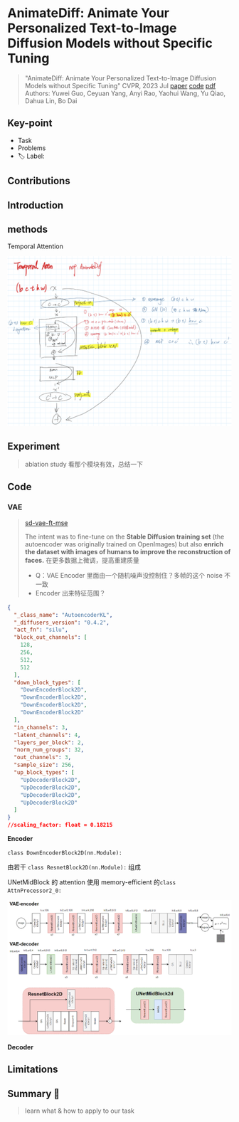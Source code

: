 # AnimateDiff: Animate Your Personalized Text-to-Image Diffusion Models without Specific Tuning

> "AnimateDiff: Animate Your Personalized Text-to-Image Diffusion Models without Specific Tuning" CVPR, 2023 Jul
> [paper](http://arxiv.org/abs/2307.04725v1) [code](https://animatediff.github.io/) 
> [pdf](./2023_07_CVPR_AnimateDiff--Animate-Your-Personalized-Text-to-Image-Diffusion-Models-without-Specific-Tuning.pdf)
> Authors: Yuwei Guo, Ceyuan Yang, Anyi Rao, Yaohui Wang, Yu Qiao, Dahua Lin, Bo Dai

## Key-point

- Task
- Problems
- :label: Label:

## Contributions

## Introduction

## methods

Temporal Attention

![temporal_attention_overview](docs/2023_07_CVPR_AnimateDiff--Animate-Your-Personalized-Text-to-Image-Diffusion-Models-without-Specific-Tuning_Note/temporal_attention_overview.jpg)



## Experiment

> ablation study 看那个模块有效，总结一下

## Code

### VAE

> [sd-vae-ft-mse](https://huggingface.co/stabilityai/sd-vae-ft-mse)
>
> The intent was to fine-tune on the **Stable Diffusion training set** (the autoencoder was originally trained on OpenImages) but also **enrich the dataset with images of humans to improve the reconstruction of faces.** 在更多数据上微调，提高重建质量
>
> - Q：VAE Encoder 里面由一个随机噪声没控制住？多帧的这个 noise 不一致
> - Encoder 出来特征范围？

```json
{
  "_class_name": "AutoencoderKL",
  "_diffusers_version": "0.4.2",
  "act_fn": "silu",
  "block_out_channels": [
    128,
    256,
    512,
    512
  ],
  "down_block_types": [
    "DownEncoderBlock2D",
    "DownEncoderBlock2D",
    "DownEncoderBlock2D",
    "DownEncoderBlock2D"
  ],
  "in_channels": 3,
  "latent_channels": 4,
  "layers_per_block": 2,
  "norm_num_groups": 32,
  "out_channels": 3,
  "sample_size": 256,
  "up_block_types": [
    "UpDecoderBlock2D",
    "UpDecoderBlock2D",
    "UpDecoderBlock2D",
    "UpDecoderBlock2D"
  ]
}
//scaling_factor: float = 0.18215
```

**Encoder**

`class DownEncoderBlock2D(nn.Module):`

由若干 `class ResnetBlock2D(nn.Module):` 组成

UNetMidBlock 的 attention 使用 memory-efficient 的`class AttnProcessor2_0:`

![image-20240202153518360](docs/2023_07_CVPR_AnimateDiff--Animate-Your-Personalized-Text-to-Image-Diffusion-Models-without-Specific-Tuning_Note/SD_VAE_structure.png)

**Decoder**





## Limitations

## Summary :star2:

> learn what & how to apply to our task

